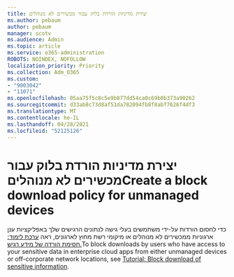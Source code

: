 ```yaml
---
title: יצירת מדיניות הורדת בלוק עבור מכשירים לא מנוהלים
ms.author: pebaum
author: pebaum
manager: scotv
ms.audience: Admin
ms.topic: article
ms.service: o365-administration
ROBOTS: NOINDEX, NOFOLLOW
localization_priority: Priority
ms.collection: Adm_O365
ms.custom:
- "9003042"
- "11071"
ms.openlocfilehash: 05aa75f5c8c5e9b877dd54ca0c69b0b373a90262
ms.sourcegitcommit: d33ab8c73d8af51da782094fb8f8abf7626f4df3
ms.translationtype: MT
ms.contentlocale: he-IL
ms.lasthandoff: 04/28/2021
ms.locfileid: "52125126"
---
```

# <a name="create-a-block-download-policy-for-unmanaged-devices"></a><span data-ttu-id="26af8-102">יצירת מדיניות הורדת בלוק עבור מכשירים לא מנוהלים</span><span class="sxs-lookup"><span data-stu-id="26af8-102">Create a block download policy for unmanaged devices</span></span>

<span data-ttu-id="26af8-103">כדי לחסום הורדות על-ידי משתמשים בעלי גישה לנתונים הרגישים שלך באפליקציות ענן ארגוניות ממכשירים לא מנוהלים או מיקומי רשת מחוץ לארגונים, ראה [ערכת לימוד: חסימת הורדה של מידע רגיש.](https://docs.microsoft.com/cloud-app-security/use-case-proxy-block-session-aad)</span><span class="sxs-lookup"><span data-stu-id="26af8-103">To block downloads by users who have access to your sensitive data in enterprise cloud apps from either unmanaged devices or off-corporate network locations, see [Tutorial: Block download of sensitive information](https://docs.microsoft.com/cloud-app-security/use-case-proxy-block-session-aad).</span></span>



